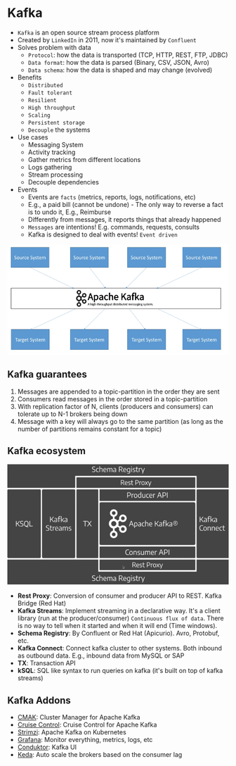 # Kafka

- `Kafka` is an open source stream process platform
- Created by `LinkedIn` in 2011, now it's maintained by `Confluent`
- Solves problem with data
  - `Protocol`: how the data is transported (TCP, HTTP, REST, FTP, JDBC)
  - `Data format`: how the data is parsed (Binary, CSV, JSON, Avro)
  - `Data schema`: how the data is shaped and may change (evolved)
- Benefits
  - `Distributed`
  - `Fault tolerant`
  - `Resilient`
  - `High throughput`
  - `Scaling`
  - `Persistent storage`
  - `Decouple` the systems
- Use cases
  - Messaging System
  - Activity tracking
  - Gather metrics from different locations
  - Logs gathering
  - Stream processing
  - Decouple dependencies
- Events
  - Events are `facts` (metrics, reports, logs, notifications, etc)
  - E.g., a paid bill (cannot be undone) - The only way to reverse a fact is to undo it, E.g., Reimburse
  - Differently from messages, it reports things that already happened
  - `Messages` are intentions! E.g. commands, requests, consults
  - Kafka is designed to deal with events! `Event driven`

![Decoupled Systems](./images/decoupled-systems.png)

## Kafka guarantees

1. Messages are appended to a topic-partition in the order they are sent
1. Consumers read messages in the order stored in a topic-partition
1. With replication factor of N, clients (producers and consumers) can tolerate up to N-1 brokers being down
1. Message with a key will always go to the same partition (as long as the number of partitions remains constant for a topic)

## Kafka ecosystem

![Kafka Ecosystem](./images/ecosystem.png)

- **Rest Proxy**: Conversion of consumer and producer API to REST. Kafka Bridge (Red Hat)
- **Kafka Streams**: Implement streaming in a declarative way. It's a client library (run at the producer/consumer) `Continuous flux of data`. There is no way to tell when it started and when it will end (Time windows).
- **Schema Registry**: By Confluent or Red Hat (Apicurio). Avro, Protobuf, etc.
- **Kafka Connect**: Connect kafka cluster to other systems. Both inbound as outbound data. E.g., inbound data from MySQL or SAP
- **TX**: Transaction API
- **kSQL**: SQL like syntax to run queries on kafka (it's built on top of kafka streams)

## Kafka Addons

- [CMAK](https://github.com/yahoo/CMAK): Cluster Manager for Apache Kafka
- [Cruise Control](https://github.com/linkedin/cruise-control): Cruise Control for Apache Kafka
- [Strimzi](https://strimzi.io/): Apache Kafka on Kubernetes
- [Grafana](https://grafana.com/): Monitor everything, metrics, logs, etc
- [Conduktor](https://www.conduktor.io/): Kafka UI
- [Keda](https://github.com/kedacore/keda): Auto scale the brokers based on the consumer lag
